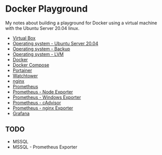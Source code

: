 # Docker Playground

My notes about building a playground for Docker using a virtual machine with the Ubuntu Server 20.04 linux.

- [Virtual Box](docs/vm-virtual-box.md)
- [Operating system - Ubuntu Server 20.04](docs/os.md)
- [Operating system - Backup](docs/os-backup.md)
- [Operating system - LVM](docs/os-lvm.md)
- [Docker](docs/docker.md)
- [Docker Compose](docs/docker-compose.md)
- [Portainer](docs/portainer.md)
- [Watchtower](docs/watchtower.md)
- [nginx](docs/nginx.md)
- [Prometheus](docs/prometheus.md)
- [Prometheus - Node Exporter](docs/prometheus-node-exporter.md)
- [Prometheus - Windows Exporter](docs/prometheus-windows-exporter.md)
- [Prometheus - cAdvisor](docs/prometheus-cadvisor.md)
- [Prometheus - nginx Exporter](docs/prometheus-nginx-exporter.md)
- [Grafana](docs/grafana.md)

## TODO

* MSSQL
* MSSQL - Prometheus Exporter
